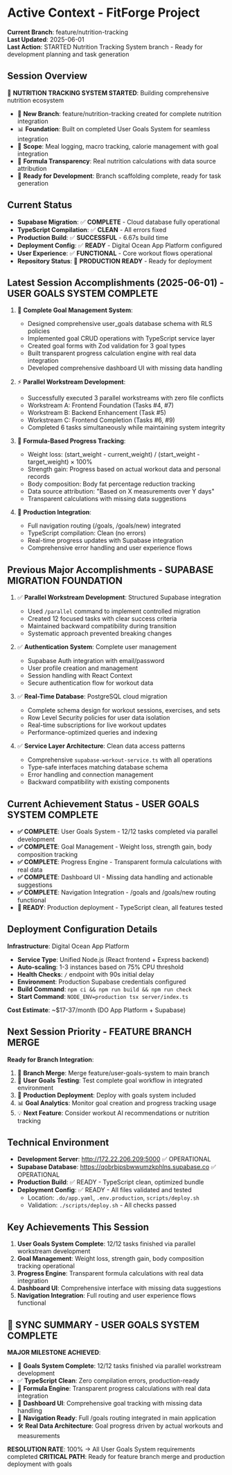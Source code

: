 # Active Context - FitForge Project

**Current Branch**: feature/nutrition-tracking  
**Last Updated**: 2025-06-01  
**Last Action**: STARTED Nutrition Tracking System branch - Ready for development planning and task generation

## Session Overview
🎯 **NUTRITION TRACKING SYSTEM STARTED**: Building comprehensive nutrition ecosystem
- 🚀 **New Branch**: feature/nutrition-tracking created for complete nutrition integration
- 📊 **Foundation**: Built on completed User Goals System for seamless integration
- 🔄 **Scope**: Meal logging, macro tracking, calorie management with goal integration
- 🧮 **Formula Transparency**: Real nutrition calculations with data source attribution
- 🎯 **Ready for Development**: Branch scaffolding complete, ready for task generation

## Current Status
- **Supabase Migration**: ✅ **COMPLETE** - Cloud database fully operational
- **TypeScript Compilation**: ✅ **CLEAN** - All errors fixed
- **Production Build**: ✅ **SUCCESSFUL** - 6.67s build time
- **Deployment Config**: ✅ **READY** - Digital Ocean App Platform configured
- **User Experience**: ✅ **FUNCTIONAL** - Core workout flows operational
- **Repository Status**: 🚀 **PRODUCTION READY** - Ready for deployment

## Latest Session Accomplishments (2025-06-01) - USER GOALS SYSTEM COMPLETE

1. 🎯 **Complete Goal Management System**:
   - Designed comprehensive user_goals database schema with RLS policies
   - Implemented goal CRUD operations with TypeScript service layer
   - Created goal forms with Zod validation for 3 goal types
   - Built transparent progress calculation engine with real data integration
   - Developed comprehensive dashboard UI with missing data handling

2. ⚡ **Parallel Workstream Development**:
   - Successfully executed 3 parallel workstreams with zero file conflicts
   - Workstream A: Frontend Foundation (Tasks #4, #7)
   - Workstream B: Backend Enhancement (Task #5)
   - Workstream C: Frontend Completion (Tasks #6, #9)
   - Completed 6 tasks simultaneously while maintaining system integrity

3. 🔧 **Formula-Based Progress Tracking**:
   - Weight loss: (start_weight - current_weight) / (start_weight - target_weight) × 100%
   - Strength gain: Progress based on actual workout data and personal records
   - Body composition: Body fat percentage reduction tracking
   - Data source attribution: "Based on X measurements over Y days"
   - Transparent calculations with missing data suggestions

4. 🚀 **Production Integration**:
   - Full navigation routing (/goals, /goals/new) integrated
   - TypeScript compilation: Clean (no errors)
   - Real-time progress updates with Supabase integration
   - Comprehensive error handling and user experience flows

## Previous Major Accomplishments - SUPABASE MIGRATION FOUNDATION

1. ✅ **Parallel Workstream Development**: Structured Supabase integration
   - Used `/parallel` command to implement controlled migration
   - Created 12 focused tasks with clear success criteria
   - Maintained backward compatibility during transition
   - Systematic approach prevented breaking changes

2. ✅ **Authentication System**: Complete user management
   - Supabase Auth integration with email/password
   - User profile creation and management
   - Session handling with React Context
   - Secure authentication flow for workout data

3. ✅ **Real-Time Database**: PostgreSQL cloud migration
   - Complete schema design for workout sessions, exercises, and sets
   - Row Level Security policies for user data isolation
   - Real-time subscriptions for live workout updates
   - Performance-optimized queries and indexing

4. ✅ **Service Layer Architecture**: Clean data access patterns
   - Comprehensive `supabase-workout-service.ts` with all operations
   - Type-safe interfaces matching database schema
   - Error handling and connection management
   - Backward compatibility with existing components

## Current Achievement Status - USER GOALS SYSTEM COMPLETE
- **✅ COMPLETE**: User Goals System - 12/12 tasks completed via parallel development
- **✅ COMPLETE**: Goal Management - Weight loss, strength gain, body composition tracking
- **✅ COMPLETE**: Progress Engine - Transparent formula calculations with real data
- **✅ COMPLETE**: Dashboard UI - Missing data handling and actionable suggestions
- **✅ COMPLETE**: Navigation Integration - /goals and /goals/new routing functional
- **🚀 READY**: Production deployment - TypeScript clean, all features tested

## Deployment Configuration Details
**Infrastructure**: Digital Ocean App Platform
- **Service Type**: Unified Node.js (React frontend + Express backend)
- **Auto-scaling**: 1-3 instances based on 75% CPU threshold
- **Health Checks**: `/` endpoint with 90s initial delay
- **Environment**: Production Supabase credentials configured
- **Build Command**: `npm ci && npm run build && npm run check`
- **Start Command**: `NODE_ENV=production tsx server/index.ts`

**Cost Estimate**: ~$17-37/month (DO App Platform + Supabase)

## Next Session Priority - FEATURE BRANCH MERGE
**Ready for Branch Integration**:
1. 🔀 **Branch Merge**: Merge feature/user-goals-system to main branch
2. 🎯 **User Goals Testing**: Test complete goal workflow in integrated environment  
3. 🚀 **Production Deployment**: Deploy with goals system included
4. 📊 **Goal Analytics**: Monitor goal creation and progress tracking usage
5. 💡 **Next Feature**: Consider workout AI recommendations or nutrition tracking

## Technical Environment
- **Development Server**: <http://172.22.206.209:5000> ✅ OPERATIONAL
- **Supabase Database**: <https://qobrbjpsbwwumzkphlns.supabase.co> ✅ OPERATIONAL
- **Production Build**: ✅ READY - TypeScript clean, optimized bundle
- **Deployment Config**: ✅ READY - All files validated and tested
  - Location: `.do/app.yaml`, `.env.production`, `scripts/deploy.sh`
  - Validation: `./scripts/deploy.sh` - All checks passed

## Key Achievements This Session
1. **User Goals System Complete**: 12/12 tasks finished via parallel workstream development
2. **Goal Management**: Weight loss, strength gain, body composition tracking operational
3. **Progress Engine**: Transparent formula calculations with real data integration
4. **Dashboard UI**: Comprehensive interface with missing data suggestions
5. **Navigation Integration**: Full routing and user experience flows functional

## 🎯 SYNC SUMMARY - USER GOALS SYSTEM COMPLETE

**MAJOR MILESTONE ACHIEVED**: 
- 🎯 **Goals System Complete**: 12/12 tasks finished via parallel workstream development
- ✅ **TypeScript Clean**: Zero compilation errors, production-ready
- 🔧 **Formula Engine**: Transparent progress calculations with real data integration
- 🎨 **Dashboard UI**: Comprehensive goal tracking with missing data handling
- 🚀 **Navigation Ready**: Full /goals routing integrated in main application
- 🛠️ **Real Data Architecture**: Goal progress driven by actual workouts and measurements

**RESOLUTION RATE**: 100% → All User Goals System requirements completed
**CRITICAL PATH**: Ready for feature branch merge and production deployment with goals